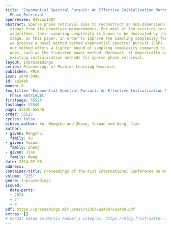 ```yaml
---
title: 'Exponential Spectral Pursuit: An Effective Initialization Method for Sparse
  Phase Retrieval'
openreview: U4Yvwu1RQY
abstract: Sparse phase retrieval aims to reconstruct an $n$-dimensional $k$-sparse
  signal from its phaseless measurements. For most of the existing reconstruction
  algorithms, their sampling complexity is known to be dominated by the initialization
  stage. In this paper, in order to improve the sampling complexity for initialization,
  we propose a novel method termed exponential spectral pursuit (ESP). Theoretically,
  our method offers a tighter bound of sampling complexity compared to the state-of-the-art
  ones, such as the truncated power method. Moreover, it empirically outperforms the
  existing initialization methods for sparse phase retrieval.
layout: inproceedings
series: Proceedings of Machine Learning Research
publisher: PMLR
issn: 2640-3498
id: xu24ah
month: 0
tex_title: 'Exponential Spectral Pursuit: An Effective Initialization Method for Sparse
  Phase Retrieval'
firstpage: 55525
lastpage: 55546
page: 55525-55546
order: 55525
cycles: false
bibtex_author: Xu, Mengchu and Zhang, Yuxuan and Wang, Jian
author:
- given: Mengchu
  family: Xu
- given: Yuxuan
  family: Zhang
- given: Jian
  family: Wang
date: 2024-07-08
address:
container-title: Proceedings of the 41st International Conference on Machine Learning
volume: '235'
genre: inproceedings
issued:
  date-parts:
  - 2024
  - 7
  - 8
pdf: https://proceedings.mlr.press/v235/xu24ah/xu24ah.pdf
extras: []
# Format based on Martin Fenner's citeproc: https://blog.front-matter.io/posts/citeproc-yaml-for-bibliographies/
---
```

